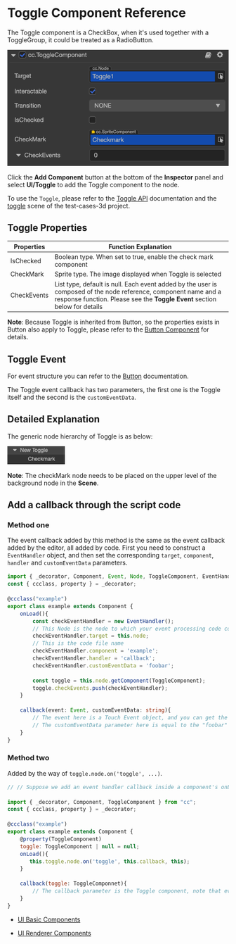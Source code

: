 # Toggle Component Reference

The Toggle component is a CheckBox, when it's used together with a ToggleGroup, it could be treated as a RadioButton.

![toggle1](toggle/toggle.png)

Click the __Add Component__ button at the bottom of the __Inspector__ panel and select __UI/Toggle__ to add the Toggle component to the node.

To use the `Toggle`, please refer to the [Toggle API](https://docs.cocos.com/creator3d/api/en/classes/ui.toggle.html) documentation and the [toggle](https://github.com/cocos-creator/test-cases-3d/tree/master/assets/cases/ui/09.toggle) scene of the test-cases-3d project.

## Toggle Properties

| Properties     | Function Explanation |
| -------------- | -----------   |
| IsChecked      | Boolean type. When set to true, enable the check mark component |
| CheckMark      | Sprite type. The image displayed when Toggle is selected |
| CheckEvents    | List type, default is null. Each event added by the user is composed of the node reference, component name and a response function. Please see the __Toggle Event__ section below for details |

__Note__: Because Toggle is inherited from Button, so the properties exists in Button also apply to Toggle, please refer to the [Button Component](button.md) for details.

## Toggle Event

For event structure you can refer to the [Button](./button.md) documentation.

The Toggle event callback has two parameters, the first one is the Toggle itself and the second is the `customEventData`.

## Detailed Explanation

The generic node hierarchy of Toggle is as below:

![toggle-node-tree](toggle/toggle-node-tree.png)

__Note__: The checkMark node needs to be placed on the upper level of the background node in the __Scene__.

## Add a callback through the script code

### Method one

The event callback added by this method is the same as the event callback added by the editor, all added by code. First you need to construct a `EventHandler` object, and then set the corresponding `target`, `component`, `handler` and `customEventData` parameters.

```ts
import { _decorator, Component, Event, Node, ToggleComponent, EventHandler } from "cc";
const { ccclass, property } = _decorator;

@ccclass("example")
export class example extends Component {
    onLoad(){
        const checkEventHandler = new EventHandler();
        // This Node is the node to which your event processing code component belongs
        checkEventHandler.target = this.node;
        // This is the code file name
        checkEventHandler.component = 'example';
        checkEventHandler.handler = 'callback';
        checkEventHandler.customEventData = 'foobar';

        const toggle = this.node.getComponent(ToggleComponent);
        toggle.checkEvents.push(checkEventHandler);
    }

    callback(event: Event, customEventData: string){
        // The event here is a Touch Event object, and you can get the send node of the event by event.target
        // The customEventData parameter here is equal to the "foobar" you set before
    }
}
```

### Method two

Added by the way of `toggle.node.on('toggle', ...)`.

```js
// // Suppose we add an event handler callback inside a component's onLoad method and event handlers in the callback function:

import { _decorator, Component, ToggleComponent } from "cc";
const { ccclass, property } = _decorator;

@ccclass("example")
export class example extends Component {
    @property(ToggleComponent)
    toggle: ToggleComponent | null = null;
    onLoad(){
       this.toggle.node.on('toggle', this.callback, this);
    }

    callback(toggle: ToggleComponnet){
        // The callback parameter is the Toggle component, note that events registered this way cannot pass customEventData.
    }
}
```

- [UI Basic Components](base-component.md)

- [UI Renderer Components](render-component.md)
